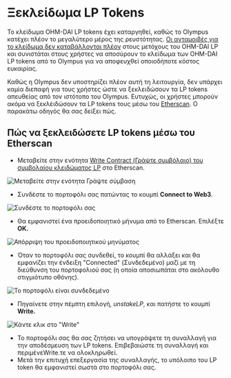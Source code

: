 # Ξεκλείδωμα LP Tokens

Το κλείδωμα OHM-DAI LP tokens έχει καταργηθεί, καθώς το Olympus κατέχει πλέον το μεγαλύτερο μέρος της ρευστότητας. [Οι ανταμοιβές για το κλείδωμα δεν καταβάλλονται πλέον](https://scattershot.page/#/olympusdao.eth/proposal/QmRhBupfD53yBothJ6EarEiL6ztVjSPSfTHRWEpVE7oq3g) στους μετόχους του OHM-DAI LP και συνιστάται στους χρήστες να αποσύρουν το κλείδωμα των OHM-DAI LP tokens από το Olympus για να αποφευχθεί οποιοδήποτε κόστος ευκαιρίας.

Καθώς η Olympus δεν υποστηρίζει πλέον αυτή τη λειτουργία, δεν υπάρχει καμία διεπαφή για τους χρήστες ώστε να ξεκλειδώσουν τα LP tokens απευθείας από τον ιστότοπο του Olympus. Ευτυχώς, οι χρήστες μπορούν ακόμα να ξεκλέιδώσουν τα LP tokens τους μέσω του [Etherscan](https://etherscan.io). Ο παρακάτω οδηγός θα σας δείξει πώς.

## Πώς να ξεκλειδώσετε LP tokens μέσω του Etherscan

* Μεταβείτε στην ενότητα [Write Contract (Γράψτε συμβόλαιο) του συμβολαίου κλειδώματος LP](https://etherscan.io/address/0xF11f0F078BfaF05a28Eac345Bb84fcb2a3722223#writeContract) στο Etherscan.

![Μεταβείτε στην ενότητα Γράψτε σύμβαση](https://docs.olympusdao.finance/\~/files/v0/b/gitbook-28427.appspot.com/o/assets%2F-MV4hwONledQK5nEDaUc%2Fsync%2F5ecfb4f8e42a8d10e1d7a0e83c7057aa8bad89c3.png?generation=1626438141500825\&alt=media)

* Συνδέστε το πορτοφόλι σας πατώντας το κουμπί **Connect to Web3**.

![Συνδέστε το πορτοφόλι σας](https://docs.olympusdao.finance/\~/files/v0/b/gitbook-28427.appspot.com/o/assets%2F-MV4hwONledQK5nEDaUc%2Fsync%2Fc5462084f567038e77d1e08f7a512d166ece9004.png?generation=1626438141169811\&alt=media)

* Θα εμφανιστεί ένα προειδοποιητικό μήνυμα από το Etherscan. Επιλέξτε **OK.**

![Απόρριψη του προειδοποιητικού μηνύματος](https://docs.olympusdao.finance/\~/files/v0/b/gitbook-28427.appspot.com/o/assets%2F-MV4hwONledQK5nEDaUc%2Fsync%2F98c90acf3ebfbab38fc318ac7841d9ef62e4f32d.png?generation=1626438141532406\&alt=media)

* Όταν το πορτοφόλι σας συνδεθεί, το κουμπί θα αλλάξει και θα εμφανίζει την ένδειξη "Connected" (Συνδεδεμένο) μαζί με τη διεύθυνση του πορτοφολιού σας (η οποία αποσιωπάται στο ακόλουθο στιγμιότυπο οθόνης).

![Το πορτοφόλι είναι συνδεδεμένο](https://docs.olympusdao.finance/\~/files/v0/b/gitbook-28427.appspot.com/o/assets%2F-MV4hwONledQK5nEDaUc%2Fsync%2F4331d4f4320902fe67f46db50a9a18058f04482e.png?generation=1626438141341444\&alt=media)

* Πηγαίνετε στην πέμπτη επιλογή, _unstakeLP_, και πατήστε το κουμπί **Write.**

![Κάντε κλικ στο "Write"](https://docs.olympusdao.finance/\~/files/v0/b/gitbook-28427.appspot.com/o/assets%2F-MV4hwONledQK5nEDaUc%2Fsync%2F3bcd6710b54060de9e0dc585a5c950e545ff8817.png?generation=1626438141274497\&alt=media)

* Το πορτοφόλι σας θα σας ζητήσει να υπογράψετε τη συναλλαγή για την αποδέσμευση των LP tokens. Επιβεβαιώστε τη συναλλαγή και περιμένεWrite.τε να ολοκληρωθεί.
* Μετά την επιτυχή επεξεργασία της συναλλαγής, το υπόλοιπο του LP token θα εμφανιστεί σωστά στο πορτοφόλι σας.
